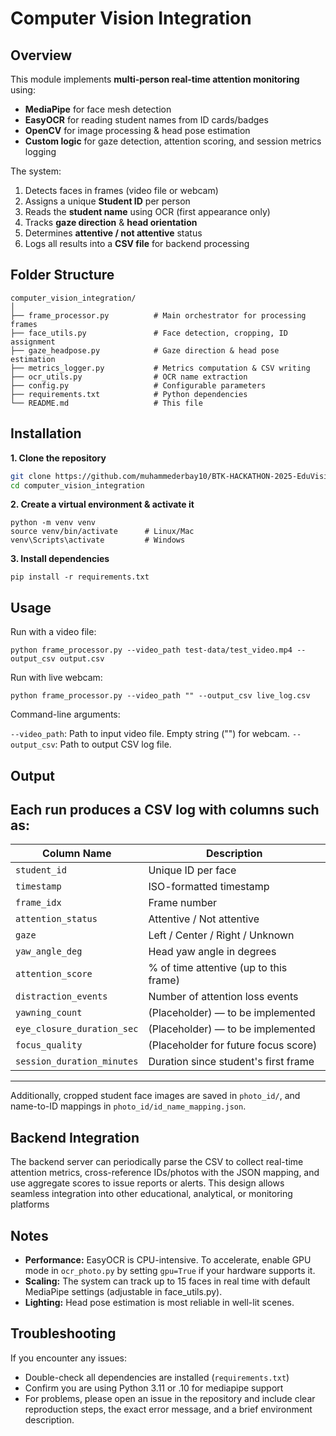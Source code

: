 # Computer Vision Integration

## Overview

This module implements **multi-person real-time attention monitoring** using:
- **MediaPipe** for face mesh detection  
- **EasyOCR** for reading student names from ID cards/badges  
- **OpenCV** for image processing & head pose estimation  
- **Custom logic** for gaze detection, attention scoring, and session metrics logging  

The system:
1. Detects faces in frames (video file or webcam)  
2. Assigns a unique **Student ID** per person  
3. Reads the **student name** using OCR (first appearance only)  
4. Tracks **gaze direction** & **head orientation**  
5. Determines **attentive / not attentive** status  
6. Logs all results into a **CSV file** for backend processing  


## Folder Structure
```
computer_vision_integration/
│
├── frame_processor.py          # Main orchestrator for processing frames
├── face_utils.py               # Face detection, cropping, ID assignment
├── gaze_headpose.py            # Gaze direction & head pose estimation
├── metrics_logger.py           # Metrics computation & CSV writing
├── ocr_utils.py                # OCR name extraction
├── config.py                   # Configurable parameters
├── requirements.txt            # Python dependencies
└── README.md                   # This file
```

## Installation

**1. Clone the repository**
```bash
git clone https://github.com/muhammederbay10/BTK-HACKATHON-2025-EduVision.git
cd computer_vision_integration
```
**2. Create a virtual environment & activate it**
```
python -m venv venv
source venv/bin/activate      # Linux/Mac
venv\Scripts\activate         # Windows
```
**3. Install dependencies**
```
pip install -r requirements.txt
```

## Usage
Run with a video file:
```
python frame_processor.py --video_path test-data/test_video.mp4 --output_csv output.csv
```

Run with live webcam:
```
python frame_processor.py --video_path "" --output_csv live_log.csv
```
Command-line arguments:

```--video_path```:	Path to input video file. Empty string ("") for webcam.
```--output_csv```:	Path to output CSV log file.

## Output
Each run produces a CSV log with columns such as:
---
| Column Name               | Description                                              |
|---------------------------|----------------------------------------------------------|
| `student_id`              | Unique ID per face                                       |
| `timestamp`               | ISO-formatted timestamp                                  |
| `frame_idx`               | Frame number                                             |
| `attention_status`        | Attentive / Not attentive                                |
| `gaze`                    | Left / Center / Right / Unknown                          |
| `yaw_angle_deg`           | Head yaw angle in degrees                                |
| `attention_score`         | % of time attentive (up to this frame)                   |
| `distraction_events`      | Number of attention loss events                          |
| `yawning_count`           | (Placeholder) — to be implemented                        |
| `eye_closure_duration_sec`| (Placeholder) — to be implemented                        |
| `focus_quality`           | (Placeholder for future focus score)                     |
| `session_duration_minutes`| Duration since student's first frame                     |
---

Additionally, cropped student face images are saved in ```photo_id/```, and name-to-ID mappings in ```photo_id/id_name_mapping.json```.

## Backend Integration

The backend server can periodically parse the CSV to collect real-time attention metrics, cross-reference IDs/photos with the JSON mapping, and use aggregate scores to issue reports or alerts. This design allows seamless integration into other educational, analytical, or monitoring platforms

## Notes

- **Performance:** EasyOCR is CPU-intensive. To accelerate, enable GPU mode in ```ocr_photo.py``` by setting ```gpu=True``` if your hardware supports it.
- **Scaling:** The system can track up to 15 faces in real time with default MediaPipe settings (adjustable in face_utils.py).
- **Lighting:** Head pose estimation is most reliable in well-lit scenes.

## Troubleshooting
If you encounter any issues:
- Double-check all dependencies are installed (```requirements.txt```)
- Confirm you are using Python 3.11 or .10 for mediapipe support
- For problems, please open an issue in the repository and include clear reproduction steps, the exact error message, and a brief environment description.
